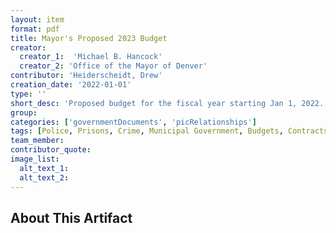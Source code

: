 ```yaml
---
layout: item
format: pdf
title: Mayor's Proposed 2023 Budget
creator: 
  creator_1:  'Michael B. Hancock'
  creator_2: 'Office of the Mayor of Denver'
contributor: 'Heiderscheidt, Drew'
creation_date: '2022-01-01'
type: ''
short_desc: 'Proposed budget for the fiscal year starting Jan 1, 2022. Covers the current structure of the city police force, summaries of crime statistics, and increases in funding and recruitment for the department.'
group: 
categories: ['governmentDocuments', 'picRelationships'] 
tags: [Police, Prisons, Crime, Municipal Government, Budgets, Contracts]
team_member: 
contributor_quote: 
image_list: 
  alt_text_1: 
  alt_text_2: 
---
```

## About This Artifact

